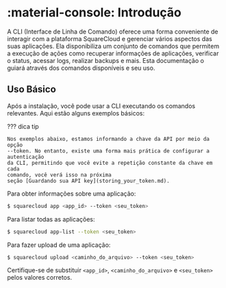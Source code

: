 # :material-console: Introdução

A CLI (Interface de Linha de Comando) oferece uma forma conveniente
de interagir com a plataforma SquareCloud e gerenciar vários aspectos das suas
aplicações. Ela disponibiliza um conjunto de
comandos que permitem a execução de ações como recuperar informações de
aplicações, verificar o status, acessar logs, realizar backups e mais.
Esta documentação o guiará através dos comandos disponíveis e seu
uso.

## Uso Básico

Após a instalação, você pode usar a CLI executando os comandos
relevantes. Aqui estão alguns exemplos básicos:

??? dica tip

    Nos exemplos abaixo, estamos informando a chave da API por meio da opção
    --token. No entanto, existe uma forma mais prática de configurar a autenticação
    da CLI, permitindo que você evite a repetição constante da chave em cada
    comando, você verá isso na próxima
    seção [Guardando sua API key](storing_your_token.md).

Para obter informações sobre uma aplicação:

````bash
$ squarecloud app <app_id> --token <seu_token>
````

Para listar todas as aplicações:

````bash
$ squarecloud app-list --token <seu_token>
````

Para fazer upload de uma aplicação:

````bash
$ squarecloud upload <caminho_do_arquivo> --token <seu_token>
````

Certifique-se de substituir `<app_id>`, `<caminho_do_arquivo>` e `<seu_token>`
pelos
valores corretos.

